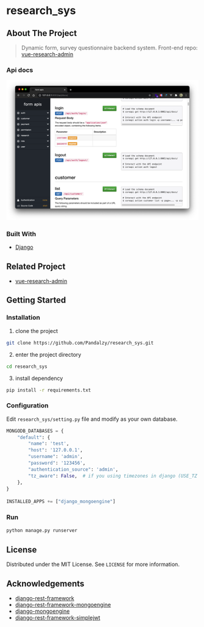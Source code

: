 # research_sys

## About The Project

> Dynamic form, survey questionnaire backend system. Front-end repo: [vue-research-admin](https://github.com/Pandalzy/vue-research-admin)

### Api docs

![](./assert/apidocs.png)

### Built With

- [Django](https://docs.djangoproject.com/en/3.1/)

## Related Project

- [vue-research-admin](https://github.com/Pandalzy/vue-research-admin)

## Getting Started

### Installation

1. clone the project

```sh
git clone https://github.com/Pandalzy/research_sys.git
```

2. enter the project directory

```sh
cd research_sys
```

3. install dependency

```sh
pip install -r requirements.txt
```

### Configuration

Edit `research_sys/setting.py` file and modify as your own database.

```python
MONGODB_DATABASES = {
    "default": {
        "name": 'test',
        "host": '127.0.0.1',
        "username": 'admin',
        "password": '123456',
        "authentication_source": 'admin',
        "tz_aware": False,  # if you using timezones in django (USE_TZ = True)
    },
}

INSTALLED_APPS += ["django_mongoengine"]
```

### Run

```sh
python manage.py runserver
```

## License

Distributed under the MIT License. See `LICENSE` for more information.

## Acknowledgements

- [django-rest-framework](https://www.django-rest-framework.org/)
- [django-rest-framework-mongoengine](http://umutbozkurt.github.io/django-rest-framework-mongoengine/)
- [django-mongoengine](https://github.com/MongoEngine/django-mongoengine)
- [django-rest-framework-simplejwt](https://django-rest-framework-simplejwt.readthedocs.io/en/latest/)

